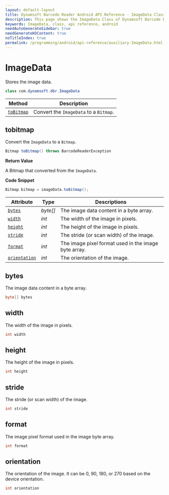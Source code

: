 ```yaml
---
layout: default-layout
title: Dynamsoft Barcode Reader Android API Reference - ImageData Class
description: This page shows the ImageData Class of Dynamsoft Barcode Reader for Android SDK.
keywords: ImageData, class, api reference, android
needAutoGenerateSidebar: true
needGenerateH3Content: true
noTitleIndex: true
permalink: /programming/android/api-reference/auxiliary-ImageData.html
---
```



# ImageData

Stores the image data.  

```java
class com.dynamsoft.dbr.ImageData
```

| Method | Description |
| ------ | ----------- |
| [`toBitmap`](#tobitmap) | Convert the `ImageData` to a `Bitmap`. |

## tobitmap

Convert the `ImageData` to a `Bitmap`.

```java
Bitmap toBitmap() throws BarcodeReaderException
```

**Return Value**

A Bitmap that converted from the `ImageData`.

**Code Snippet**

```java
Bitmap bitmap = imageData.toBitmap();
```

| Attribute | Type | Descriptions |
|---------- | ---- | ------------ |
| [`bytes`](#bytes) | *byte\[\]* | The image data content in a byte array. |
| [`width`](#width) | *int* | The width of the image in pixels. |
| [`height`](#height) | *int* | The height of the image in pixels. |
| [`stride`](#stride) | *int* | The stride (or scan width) of the image. |
| [`format`](#format) | *int* | The image pixel format used in the image byte array. |
| [`orientation`](#orientation) | *int* | The orientation of the image. |

## bytes

The image data content in a byte array.

```java
byte[] bytes
```

## width

The width of the image in pixels.

```java
int width
```

## height

The height of the image in pixels.

```java
int height
```

## stride

The stride (or scan width) of the image.

```java
int stride
```

## format

The image pixel format used in the image byte array.

```java
int format
```

## orientation

The orientation of the image. It can be 0, 90, 180, or 270 based on the device orientation.

```java
int orientation
```
